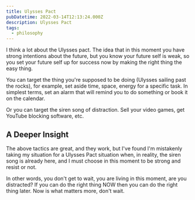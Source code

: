 ```yaml
---
title: Ulysses Pact
pubDatetime: 2022-03-14T12:13:24.000Z
description: Ulysses Pact
tags:
  - philosophy
---
```


I think a lot about the Ulysses pact. The idea that in this moment you have strong intentions about
the future, but you know your future self is weak, so you set your future self up for success now by
making the right thing the easy thing.

You can target the thing you're supposed to be doing (Ulysses sailing past the rocks), for example,
set aside time, space, energy for a specific task. In simplest terms, set an alarm that will remind
you to do something or book it on the calendar.

Or you can target the siren song of distraction. Sell your video games, get YouTube blocking
software, etc.

## A Deeper Insight

The above tactics are great, and they work, but I've found I'm mistakenly taking my situation for a
Ulysses Pact situation when, in reality, the siren song is already here, and I must choose in this
moment to be strong and resist or not.

In other words, you don't get to wait, you are living in this moment, are you distracted? If you can
do the right thing NOW then you can do the right thing later. Now is what matters more, don't wait.
